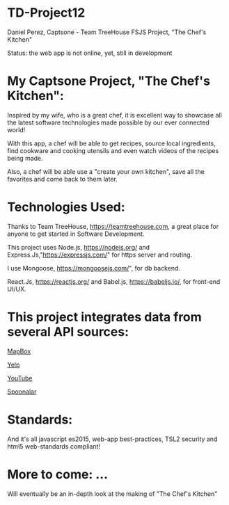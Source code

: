 # TD-Project12
Daniel Perez, Captsone - Team TreeHouse FSJS Project, "The Chef's Kitchen"

Status: the web app is not online, yet, still in development

# My Captsone Project, "The Chef's Kitchen":

Inspired by my wife, who is a great chef, it is excellent way to showcase all the latest software technologies made possible by our ever connected world!

With this app, a chef will be able to get recipes, source local ingredients, find cookware and cooking utensils and even watch videos of the recipes being made.

Also, a chef will be able use a "create your own kitchen", save all the favorites and come back to them later.

# Technologies Used:

Thanks to Team TreeHouse, https://teamtreehouse.com, a great place for anyone to get started in Software Development.

This project uses Node.js, https://nodejs.org/ and Express.Js,"https://expressjs.com/" for https server and routing.

I use Mongoose, https://mongoosejs.com/", for db backend.

React.Js, https://reactjs.org/ and Babel.js, https://babeljs.io/, for front-end UI/UX.

# This project integrates data from several API sources:  

[MapBox](https://www.mapbox.com/)

[Yelp](https://www.yelp.com/developers)

[YouTube](https://www.youtube.com/yt/dev/)

[Spoonalar](https://spoonacular.com/food-api)

# Standards:

And it's all javascript es2015, web-app best-practices, TSL2 security and html5 web-standards compliant!

# More to come: ...

Will eventually be an in-depth look at the making of "The Chef's Kitchen"
